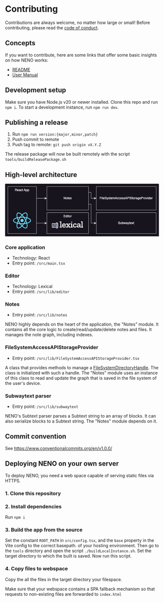 # Contributing

Contributions are always welcome, no matter how large or small! Before
contributing, please read the [code of conduct](./CODE_OF_CONDUCT.md).

## Concepts

If you want to contribute, here are some links that offer some basic
insights on how NENO works:

* [README](./README.md)
* [User Manual](https://polyrainbow.github.io/neno/docs/index.html)

## Development setup

Make sure you have Node.js v20 or newer installed. Clone this repo and run
`npm i`. To start a development instance, run `npm run dev`.

## Publishing a release

1. Run `npm run version:{major,minor,patch}`
2. Push commit to remote
3. Push tag to remote: `git push origin vX.Y.Z`

The release package will now be built remotely with the script 
`tools/buildReleasePackage.sh`

## High-level architecture

![High-level architecture](./high-level-modules.png)

### Core application
- Technology: React
- Entry point: `/src/main.tsx`

### Editor
- Technology: Lexical
- Entry point: `/src/lib/editor`

### Notes
- Entry point: `/src/lib/notes`

NENO highly depends on the heart of the application, the "Notes" module.
It contains all the core logic to create/read/update/delete notes and files.
It manages the note graph, including indexes.

### FileSystemAccessAPIStorageProvider
- Entry point: `/src/lib/FileSystemAccessAPIStorageProvider.tsx`

A class that provides methods to manage a
[FileSystemDirectoryHandle](https://developer.mozilla.org/en-US/docs/Web/API/FileSystemDirectoryHandle). The class is initialized with such a handle.
The "Notes" module uses an instance of this class to read and update the graph
that is saved in the file system of the user's device.

### Subwaytext parser
- Entry point: `/src/lib/subwaytext`

NENO's Subtext parser parses a Subtext string to an array of blocks.
It can also serialize blocks to a Subtext string. The "Notes" module depends
on it.

## Commit convention
See https://www.conventionalcommits.org/en/v1.0.0/

## Deploying NENO on your own server

To deploy NENO, you need a web space capable of serving static files via HTTPS.

### 1. Clone this repository

### 2. Install dependencies
Run `npm i`

### 3. Build the app from the source

Set the constant `ROOT_PATH` in `src/config.tsx`, and the `base` property in
the Vite config to the correct basepath.
of your hosting environment. Then go to the `tools` directory and open the script
`./buildLocalInstance.sh`. Set the target directory to which the built is saved.
Now run this script.

### 4. Copy files to webspace

Copy the all the files in the target directory your filespace.

Make sure that your webspace contains a SPA fallback mechanism so that requests
to non-existing files are forwarded to `index.html`